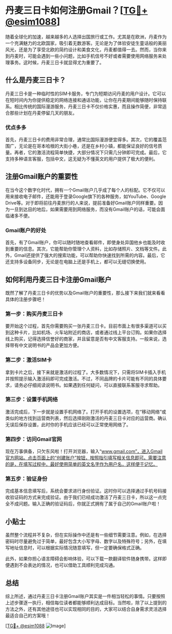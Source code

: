 # 丹麦三日卡如何注册Gmail？[[TG💪+ @esim1088](https://t.me/s/esim1088)]

随着全球化的加速，越来越多的人选择出国旅行或工作。尤其是在欧洲，丹麦作为一个充满魅力的北欧国家，吸引着无数游客。无论是为了体验安徒生童话般的美丽风光，还是为了享受北欧的简约设计和美食文化，丹麦都值得一去。然而，当你来到丹麦时，可能会遇到一些小问题，比如手机信号不好或者需要使用网络服务来处理事务。这时候，丹麦三日卡就显得尤为重要了。

## 什么是丹麦三日卡？

丹麦三日卡是一种临时性的SIM卡服务，专门为短期访问丹麦的用户设计。它可以在短时间内为你提供稳定的网络连接和通话功能，让你在丹麦期间能够随时保持联系。相比传统的国际漫游服务，丹麦三日卡不仅价格实惠，而且操作简便，非常适合那些计划在丹麦停留几天的朋友。

### 优点多多

首先，丹麦三日卡的费用非常合理，通常比国际漫游便宜得多。其次，它的覆盖范围广，无论是在哥本哈根的大街小巷，还是在乡村小镇，都能保证良好的信号质量。再者，它的激活流程简单快捷，大部分情况下只需几分钟即可完成。最后，它支持多种语言客服，包括中文，这无疑为不懂英文的用户提供了极大的便利。

## 注册Gmail账户的重要性

在当今这个数字化时代，拥有一个Gmail账户几乎成了每个人的标配。它不仅可以用来接收电子邮件，还能用于登录Google旗下的各种服务，如YouTube、Google Drive等。对于即将前往丹麦旅行的人来说，提前准备好Gmail账户同样重要。因为一旦到达目的地后，如果需要用到网络服务，而没有Gmail账户的话，可能会面临诸多不便。

### Gmail账户的好处

首先，有了Gmail账户，你可以随时随地查看邮件，即使身处异国他乡也能及时收到重要的信息。其次，它能帮助你管理个人资料，比如存储照片、文档等文件。此外，Gmail还提供了强大的搜索功能，可以帮助你快速找到所需的内容。最后，它还支持多设备同步，无论是在电脑上还是手机上，都可以无缝切换使用。

## 如何利用丹麦三日卡注册Gmail账户

既然了解了丹麦三日卡的优势以及Gmail账户的重要性，那么接下来我们就来看看具体的注册步骤吧！

### 第一步：购买丹麦三日卡

要开始这个过程，首先你需要购买一张丹麦三日卡。目前市面上有很多渠道可以买到这种卡片，比如机场、火车站附近的商店，或者通过线上平台订购。如果你选择线上购买，记得选择信誉好的商家，并且留意是否有中文客服支持。一般来说，选择带有中文说明书的产品会更加方便。

### 第二步：激活SIM卡

拿到卡片之后，接下来就是激活的过程了。大多数情况下，只需将SIM卡插入手机并按照提示输入激活码即可完成激活。不过，不同品牌的卡片可能有不同的具体要求，请务必仔细阅读说明书。如果遇到任何疑问，可以直接联系客服寻求帮助。

### 第三步：设置手机网络

激活完成后，下一步就是设置手机网络了。打开手机的设置选项，在“移动网络”或类似的地方找到运营商列表，然后选择刚刚激活的丹麦三日卡对应的运营商。确认无误后保存设置，此时你的手机应该已经可以正常使用网络了。

### 第四步：访问Gmail官网

现在万事俱备，只欠东风啦！打开浏览器，输入“www.gmail.com”，进入Gmail官方网站。点击页面上的“创建账户”按钮，按照指引填写相关信息即可。需要注意的是，在填写过程中，最好使用简单的英文名字作为用户名，这样便于记忆。

### 第五步：验证身份

完成基本信息填写后，系统会要求进行身份验证。这时你可以选择通过手机号码接收验证码的方式来完成验证。由于我们已经成功激活了丹麦三日卡，所以这一点完全不成问题。输入正确的验证码后，你就正式拥有了属于自己的Gmail账户啦！

## 小贴士

虽然整个流程并不复杂，但在实际操作中还是有一些细节需要注意。例如，在选择密码时尽量避免过于简单，最好包含大小写字母、数字以及特殊符号；另外，在填写地址信息时，可以根据实际情况随意填写，但一定要确保格式正确。

此外，如果你担心语言障碍会影响体验，可以下载一款翻译软件随身携带。这样即便遇到不会表达的情况，也可以借助工具顺利完成沟通。

## 总结

综上所述，通过丹麦三日卡注册Gmail账户其实是一件相当轻松的事情。只要按照上述步骤逐一执行，相信每位读者都能够顺利达成目标。当然啦，除了以上提到的方法之外，还有其他途径也可以实现相同的目的，大家可以结合自身需求灵活选择最适合自己的方案哦！

[[TG💪+ @esim1088](https://t.me/s/esim1088) ![Image](https://i.postimg.cc/4NQfJmqS/Snipaste-2025-05-13-00-14-12.png)]